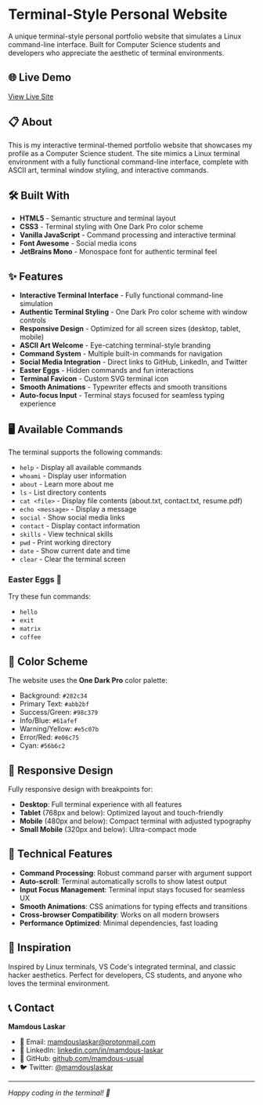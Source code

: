 # Terminal-Style Personal Website

A unique terminal-style personal portfolio website that simulates a Linux command-line interface. Built for Computer Science students and developers who appreciate the aesthetic of terminal environments.

## 🌐 Live Demo

[View Live Site](https://mamdous.tech)

## 📋 About

This is my interactive terminal-themed portfolio website that showcases my profile as a Computer Science student. The site mimics a Linux terminal environment with a fully functional command-line interface, complete with ASCII art, terminal window styling, and interactive commands.

## 🛠️ Built With

- **HTML5** - Semantic structure and terminal layout
- **CSS3** - Terminal styling with One Dark Pro color scheme
- **Vanilla JavaScript** - Command processing and interactive terminal
- **Font Awesome** - Social media icons
- **JetBrains Mono** - Monospace font for authentic terminal feel

## ✨ Features

- **Interactive Terminal Interface** - Fully functional command-line simulation
- **Authentic Terminal Styling** - One Dark Pro color scheme with window controls
- **Responsive Design** - Optimized for all screen sizes (desktop, tablet, mobile)
- **ASCII Art Welcome** - Eye-catching terminal-style branding
- **Command System** - Multiple built-in commands for navigation
- **Social Media Integration** - Direct links to GitHub, LinkedIn, and Twitter
- **Easter Eggs** - Hidden commands and fun interactions
- **Terminal Favicon** - Custom SVG terminal icon
- **Smooth Animations** - Typewriter effects and smooth transitions
- **Auto-focus Input** - Terminal stays focused for seamless typing experience

## 🖥️ Available Commands

The terminal supports the following commands:

- `help` - Display all available commands
- `whoami` - Display user information
- `about` - Learn more about me
- `ls` - List directory contents
- `cat <file>` - Display file contents (about.txt, contact.txt, resume.pdf)
- `echo <message>` - Display a message
- `social` - Show social media links
- `contact` - Display contact information
- `skills` - View technical skills
- `pwd` - Print working directory
- `date` - Show current date and time
- `clear` - Clear the terminal screen

### Easter Eggs 🥚

Try these fun commands:
- `hello`
- `exit`
- `matrix`
- `coffee`

## 🎨 Color Scheme

The website uses the **One Dark Pro** color palette:
- Background: `#282c34`
- Primary Text: `#abb2bf`
- Success/Green: `#98c379`
- Info/Blue: `#61afef`
- Warning/Yellow: `#e5c07b`
- Error/Red: `#e06c75`
- Cyan: `#56b6c2`

## 📱 Responsive Design

Fully responsive design with breakpoints for:
- **Desktop**: Full terminal experience with all features
- **Tablet** (768px and below): Optimized layout and touch-friendly
- **Mobile** (480px and below): Compact terminal with adjusted typography
- **Small Mobile** (320px and below): Ultra-compact mode

## 🎯 Technical Features

- **Command Processing**: Robust command parser with argument support
- **Auto-scroll**: Terminal automatically scrolls to show latest output
- **Input Focus Management**: Terminal input stays focused for seamless UX
- **Smooth Animations**: CSS animations for typing effects and transitions
- **Cross-browser Compatibility**: Works on all modern browsers
- **Performance Optimized**: Minimal dependencies, fast loading

## 🌟 Inspiration

Inspired by Linux terminals, VS Code's integrated terminal, and classic hacker aesthetics. Perfect for developers, CS students, and anyone who loves the terminal environment.

## 📞 Contact

**Mamdous Laskar**

- 📧 Email: [mamdouslaskar@protonmail.com](mailto:mamdouslaskar@protonmail.com)
- 💼 LinkedIn: [linkedin.com/in/mamdous-laskar](https://linkedin.com/in/mamdous-laskar)
- 🐙 GitHub: [github.com/mamdous-usual](https://github.com/mamdous-usual)
- 🐦 Twitter: [@mamdouslaskar](https://twitter.com/mamdouslaskar)

---

*Happy coding in the terminal! 🚀*
